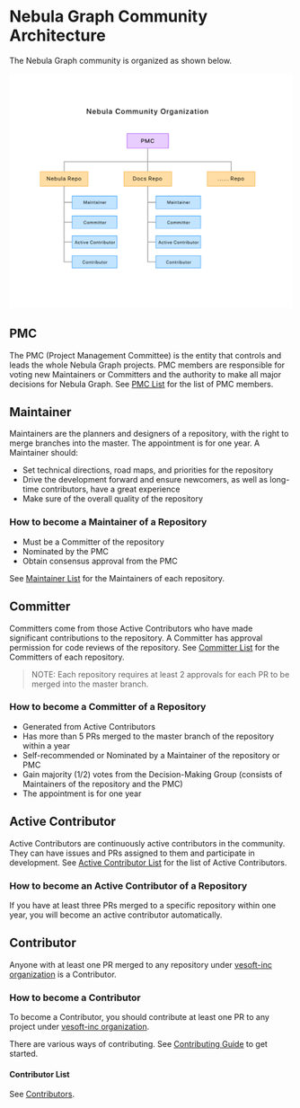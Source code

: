 # Nebula Graph Community Architecture

The Nebula Graph community is organized as shown below.

![Nebula Community Architecture](./images/structure.png)

## PMC

The PMC (Project Management Committee) is the entity that controls and leads the whole Nebula Graph projects.
PMC members are responsible for voting new Maintainers or Committers and the authority to make all major decisions for Nebula Graph. See [PMC List](./pmc-list.md) for the list of PMC members.

## Maintainer

Maintainers are the planners and designers of a repository, with the right to merge branches into the master. The appointment is for one year. A Maintainer should:

- Set technical directions, road maps, and priorities for the repository
- Drive the development forward and ensure newcomers, as well as long-time contributors, have a great experience
- Make sure of the overall quality of the repository

### How to become a Maintainer of a Repository

- Must be a Committer of the repository
- Nominated by the PMC
- Obtain consensus approval from the PMC

See [Maintainer List](./maintainer-list.md) for the Maintainers of each repository.

## Committer

Committers come from those Active Contributors who have made significant contributions to the repository. A Committer has approval permission for code reviews of the repository. See [Committer List](./committer-list.md) for the Committers of each repository.

> NOTE: Each repository requires at least 2 approvals for each PR to be merged into the master branch.

### How to become a Committer of a Repository

- Generated from Active Contributors
- Has more than 5 PRs merged to the master branch of the repository within a year
- Self-recommended or Nominated by a Maintainer of the repository or PMC
- Gain majority (1/2) votes from the Decision-Making Group (consists of Maintainers of the repository and the PMC)
- The appointment is for one year

## Active Contributor

Active Contributors are continuously active contributors in the community. They can have issues and PRs assigned to them and participate in development. See [Active Contributor List](active-contributor-list.md) for the list of Active Contributors.

### How to become an Active Contributor of a Repository

If you have at least three PRs merged to a specific repository within one year, you will become an active contributor automatically.

## Contributor

Anyone with at least one PR merged to any repository under [vesoft-inc organization](https://github.com/vesoft-inc) is a Contributor.

### How to become a Contributor

To become a Contributor, you should contribute at least one PR to any project under [vesoft-inc organization](https://github.com/vesoft-inc).

There are various ways of contributing. See [Contributing Guide](./how-to-contribute.md) to get started.

#### Contributor List

See [Contributors](./contributor-list.md).
